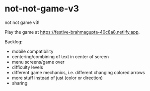 # not-not-game-v3
not not game v3!

Play the game at https://festive-brahmagupta-40c8a8.netlify.app.

Backlog:
- mobile compatibility
- centering/combining of text in center of screen
- menu screens/game over
- difficulty levels
- different game mechanics, i.e. different changing colored arrows
- more stuff instead of just (color or direction)
- sharing
